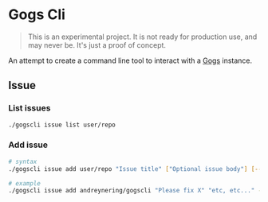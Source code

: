 # Gogs Cli

> This is an experimental project. It is not ready for production use, and may
never be. It's just a proof of concept.

An attempt to create a command line tool to interact with a [Gogs][gogs]
instance.

## Issue

### List issues

```bash
./gogscli issue list user/repo
```

### Add issue

```bash
# syntax
./gogscli issue add user/repo "Issue title" ["Optional issue body"] [--assignee=optionalassignee]

# example
./gogscli issue add andreynering/gogscli "Please fix X" "etc, etc..." --assignee=andreynering
```

[gogs]: https://gogs.io/

